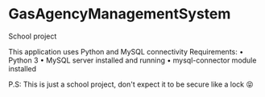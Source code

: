 # GasAgencyManagementSystem
School project

This application uses Python and MySQL connectivity
Requirements:
• Python 3
• MySQL server installed and running 
• mysql-connector module installed

P.S: This is just a school project, don't expect it to be secure like a lock 😝
